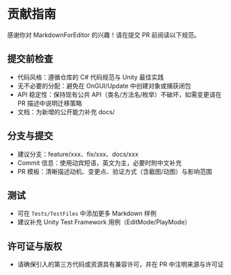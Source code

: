 # 贡献指南

感谢你对 MarkdownForEditor 的兴趣！请在提交 PR 前阅读以下规范。

## 提交前检查

- 代码风格：遵循仓库的 C# 代码规范与 Unity 最佳实践
- 无不必要的分配：避免在 OnGUI/Update 中创建对象或捕获闭包
- API 稳定性：保持现有公共 API（类名/方法名/枚举）不破坏，如需变更请在 PR 描述中说明迁移策略
- 文档：为新增的公开能力补充 docs/

## 分支与提交

- 建议分支：feature/xxx、fix/xxx、docs/xxx
- Commit 信息：使用动宾短语，英文为主，必要时附中文补充
- PR 模板：清晰描述动机、变更点、验证方式（含截图/动图）与影响范围

## 测试

- 可在 `Tests/TestFiles` 中添加更多 Markdown 样例
- 建议补充 Unity Test Framework 用例（EditMode/PlayMode）

## 许可证与版权

- 请确保引入的第三方代码或资源具有兼容许可，并在 PR 中注明来源与许可证
